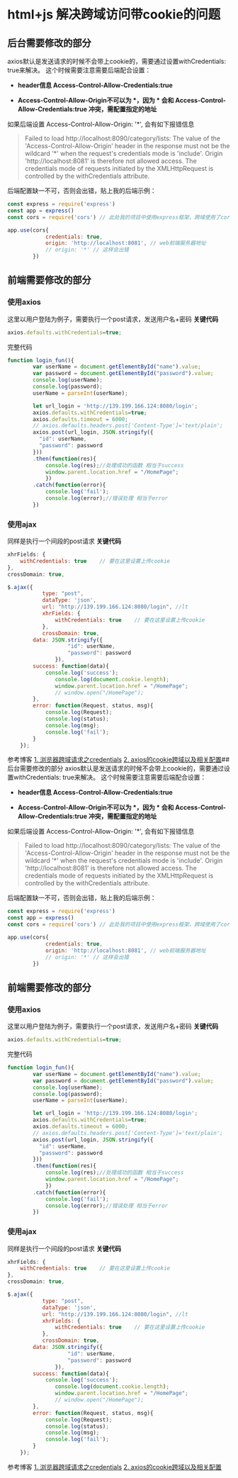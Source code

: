 # html+js 解决跨域访问带cookie的问题

## 后台需要修改的部分

axios默认是发送请求的时候不会带上cookie的，需要通过设置withCredentials: true来解决。 这个时候需要注意需要后端配合设置：
+ **header信息 Access-Control-Allow-Credentials:true**

+ **Access-Control-Allow-Origin不可以为 \*，因为 \* 会和 Access-Control-Allow-Credentials:true 冲突，需配置指定的地址**

如果后端设置 Access-Control-Allow-Origin: '*', 会有如下报错信息

>Failed to load http://localhost:8090/category/lists: The value of the 'Access-Control-Allow-Origin' header in the response must not be the wildcard '*' when the request's credentials mode is 'include'. Origin 'http://localhost:8081' is therefore not allowed access. The credentials mode of requests initiated by the XMLHttpRequest is controlled by the withCredentials attribute.

后端配置缺一不可，否则会出错，贴上我的后端示例：
```js
const express = require('express')
const app = express()
const cors = require('cors') // 此处我的项目中使用express框架，跨域使用了cors npm插件

app.use(cors{
            credentials: true, 
            origin: 'http://localhost:8081', // web前端服务器地址
            // origin: '*' // 这样会出错
        })
```
## 前端需要修改的部分
### 使用axios
这里以用户登陆为例子，需要执行一个post请求，发送用户名+密码
**关键代码**
```js
axios.defaults.withCredentials=true;
```
完整代码
```js
function login_fun(){
        var userName = document.getElementById("name").value;
        var password = document.getElementById("password").value;
        console.log(userName);
        console.log(password);
        userName = parseInt(userName);

        let url_login = 'http://139.199.166.124:8080/login';
        axios.defaults.withCredentials=true;
        axios.defaults.timeout = 6000;
        // axios.defaults.headers.post['Content-Type']='text/plain';
        axios.post(url_login, JSON.stringify({
          "id": userName,
          "password": password
        }))
        .then(function(res){
            console.log(res);//处理成功的函数 相当于success
            window.parent.location.href = "/HomePage";
            })
        .catch(function(error){
            console.log('fail');
            console.log(error);//错误处理 相当于error
        })
```
### 使用ajax
同样是执行一个间段的post请求
**关键代码**
```js
xhrFields: {
    withCredentials: true    // 要在这里设置上传cookie
},
crossDomain: true,
```
```js
$.ajax({
           type: "post",
           dataType: 'json',
           url: "http://139.199.166.124:8080/login", //lt
           xhrFields: {
               withCredentials: true    // 要在这里设置上传cookie
           },
           crossDomain: true,
   		data: JSON.stringify({
                   "id": userName,
                   "password": password
               }),
   		success: function(data){
   			console.log('success');
               console.log(document.cookie.length);
               window.parent.location.href = "/HomePage";
               // window.open("/HomePage");
   		},
   		error: function(Request, status, msg){
   			console.log(Request);
   			console.log(status);
   			console.log(msg);
   			console.log('fail');
   		}
   	});
```

参考博客
[1. 浏览器跨域请求之credentials](https://blog.csdn.net/vincent_ling/article/details/51714691?tdsourcetag=s_pcqq_aiomsg)
[2. axios的cookie跨域以及相关配置](https://segmentfault.com/a/1190000011811117)## 后台需要修改的部分
axios默认是发送请求的时候不会带上cookie的，需要通过设置withCredentials: true来解决。 这个时候需要注意需要后端配合设置：
+ **header信息 Access-Control-Allow-Credentials:true**

+ **Access-Control-Allow-Origin不可以为 \*，因为 \* 会和 Access-Control-Allow-Credentials:true 冲突，需配置指定的地址**

如果后端设置 Access-Control-Allow-Origin: '*', 会有如下报错信息

>Failed to load http://localhost:8090/category/lists: The value of the 'Access-Control-Allow-Origin' header in the response must not be the wildcard '*' when the request's credentials mode is 'include'. Origin 'http://localhost:8081' is therefore not allowed access. The credentials mode of requests initiated by the XMLHttpRequest is controlled by the withCredentials attribute.

后端配置缺一不可，否则会出错，贴上我的后端示例：
```js
const express = require('express')
const app = express()
const cors = require('cors') // 此处我的项目中使用express框架，跨域使用了cors npm插件

app.use(cors{
            credentials: true, 
            origin: 'http://localhost:8081', // web前端服务器地址
            // origin: '*' // 这样会出错
        })
```
## 前端需要修改的部分
### 使用axios
这里以用户登陆为例子，需要执行一个post请求，发送用户名+密码
**关键代码**
```js
axios.defaults.withCredentials=true;
```
完整代码
```js
function login_fun(){
        var userName = document.getElementById("name").value;
        var password = document.getElementById("password").value;
        console.log(userName);
        console.log(password);
        userName = parseInt(userName);

        let url_login = 'http://139.199.166.124:8080/login';
        axios.defaults.withCredentials=true;
        axios.defaults.timeout = 6000;
        // axios.defaults.headers.post['Content-Type']='text/plain';
        axios.post(url_login, JSON.stringify({
          "id": userName,
          "password": password
        }))
        .then(function(res){
            console.log(res);//处理成功的函数 相当于success
            window.parent.location.href = "/HomePage";
            })
        .catch(function(error){
            console.log('fail');
            console.log(error);//错误处理 相当于error
        })
```
### 使用ajax
同样是执行一个间段的post请求
**关键代码**
```js
xhrFields: {
    withCredentials: true    // 要在这里设置上传cookie
},
crossDomain: true,
```
```js
$.ajax({
           type: "post",
           dataType: 'json',
           url: "http://139.199.166.124:8080/login", //lt
           xhrFields: {
               withCredentials: true    // 要在这里设置上传cookie
           },
           crossDomain: true,
   		data: JSON.stringify({
                   "id": userName,
                   "password": password
               }),
   		success: function(data){
   			console.log('success');
               console.log(document.cookie.length);
               window.parent.location.href = "/HomePage";
               // window.open("/HomePage");
   		},
   		error: function(Request, status, msg){
   			console.log(Request);
   			console.log(status);
   			console.log(msg);
   			console.log('fail');
   		}
   	});
```

参考博客
[1. 浏览器跨域请求之credentials](https://blog.csdn.net/vincent_ling/article/details/51714691?tdsourcetag=s_pcqq_aiomsg)
[2. axios的cookie跨域以及相关配置](https://segmentfault.com/a/1190000011811117)